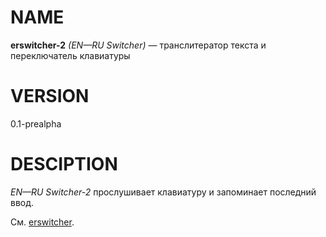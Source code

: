 # NAME

**erswitcher-2** _(EN—RU Switcher)_ — транслитератор текста и переключатель клавиатуры

# VERSION

0.1-prealpha

# DESCIPTION

_EN—RU Switcher-2_ прослушивает клавиатуру и запоминает последний ввод.

См. [erswitcher](https://github.com/darviarush/erswitcher).


